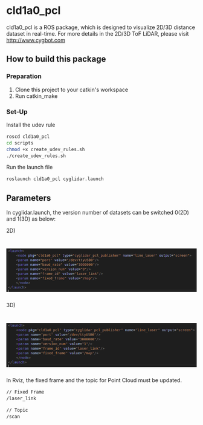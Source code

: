 # cld1a0_pcl
cld1a0_pcl is a ROS package, which is designed to visualize 2D/3D distance dataset in real-time.
For more details in the 2D/3D ToF LiDAR, please visit http://www.cygbot.com

## How to build this package

### Preparation
1) Clone this project to your catkin's workspace
2) Run catkin_make

### Set-Up
Install the udev rule
```bash
roscd cld1a0_pcl
cd scripts
chmod +x create_udev_rules.sh
./create_udev_rules.sh
```

Run the launch file
```bash
roslaunch cld1a0_pcl cyglidar.launch
```

## Parameters
In cyglidar.launch, the version number of datasets can be switched 0(2D) and 1(3D) as below:

2D)
<h1 align="left">
  <img src="screenshots/param_2d.png" width="600"/>
</h1>

3D)
<h1 align="left">
  <img src="screenshots/param_3d.png" width="600"/>
</h1>

In Rviz, the fixed frame and the topic for Point Cloud must be updated.
```bash
// Fixed Frame
/laser_link
```

```bash
// Topic
/scan
```
